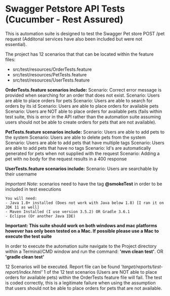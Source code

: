 Swagger Petstore API Tests (Cucumber - Rest Assured) 
======================================
This is automation suite is designed to test the Swagger Pet store POST /pet request (Additonal services have also been included but were not essential).

The project has 12 scenarios that that can be located within the feature files: 
 - src/test/resources/OrderTests.feature
 - src/test/resources/PetTests.feature
 - src/test/resources/UserTests.feature  

**OrderTests.feature scenarios include:**
    Scenario: Correct error message is provided when searching for an order that does not exist.
    Scenario: Users are able to place orders for pets
    Scenario: Users are able to search for orders by its id
    Scenario: Users are able to place orders for available pets
    Scenario: Users are NOT able to place orders for available pets (fails within test suite, this is error in the API rather than the automation suite assuming users should not be able to create orders for pets that are not available).

**PetTests.feature scenarios include:**
    Scenario: Users are able to add pets to the system
    Scenario: Users are able to delete pets from the system
    Scenario: Users are able to add pets that have multiple tags
    Scenario: Users are able to add pets that have no tags
    Scenario: Id's are automatically generated for pets when not supplied with the request
    Scenario: Adding a pet with no body for the request results in a 400 response 
    
**UserTests.feature scenarios include:**
    Scenario: Users are searchable by their username
    
*Important Note:* scenarios need to have the tag **@smokeTest** in order to be included in test executions
```
You will need:
- Java 1.8+ installed (Does not work with Java below 1.8) [I ran it on JDK 11 as well]
- Maven Installed (I use version 3.5.2) OR Gradle 3.6.1
- Eclipse (Or another Java IDE)
```
**Important: This suite should work on both windows and mac platforms however has only been tested on a Mac. If possible please use a Mac to execute the test suite**

In order to execute the automation suite navigate to the Project directory within a Terminal/CMD window and run the command: **'mvn clean test'**. OR
**'gradle clean test'**

12 Scenarios will be executed. Report file can be found *'target/reports/test-report/index.html'*
1 of the 12 test scenarios (Users are NOT able to place orders for available pets) within the OrderTests feature file will fail. The test is coded correctly, this is a legitimate failure when using the assumption that users should not be able to place orders for pets that are not available.

